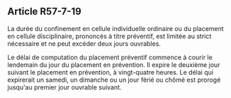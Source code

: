 Article R57-7-19
----
La durée du confinement en cellule individuelle ordinaire ou du placement en
cellule disciplinaire, prononcés à titre préventif, est limitée au strict
nécessaire et ne peut excéder deux jours ouvrables.

Le délai de computation du placement préventif commence à courir le lendemain du
jour du placement en prévention. Il expire le deuxième jour suivant le placement
en prévention, à vingt-quatre heures. Le délai qui expirerait un samedi, un
dimanche ou un jour férié ou chômé est prorogé jusqu'au premier jour ouvrable
suivant.
